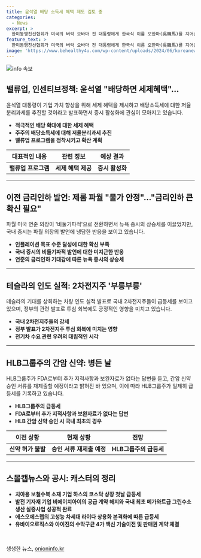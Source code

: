 ```yaml
---
title: 윤석열 배당 소득세 혜택 제도 검토 중
categories:
  - News
excerpt: >
  한미동맹친선협회가 미국의 버락 오바마 전 대통령에게 한국식 이름 오한마(吳韓馬)를 지어준 것과 관련하여 오늘의 뉴스픽으로는 윤석열 대통령의 경제정책 방향 발표와 제롬 파월 미국 연준 의장의 인플레이션 관련 발언, 그리고 2차전지주와 HLB그룹주의 이슈, 그리고 하스와 비에이치아이, 에스오에스랩, 유바이오로직스의 주식 관련 소식을 알려드렸습니다.
feature_text: >
  한미동맹친선협회가 미국의 버락 오바마 전 대통령에게 한국식 이름 오한마(吳韓馬)를 지어준 것과 관련하여 오늘의 뉴스픽으로는 윤석열 대통령의 경제정책 방향 발표와 제롬 파월 미국 연준 의장의 인플레이션 관련 발언, 그리고 2차전지주와 HLB그룹주의 이슈, 그리고 하스와 비에이치아이, 에스오에스랩, 유바이오로직스의 주식 관련 소식을 알려드렸습니다.
image: 'https://www.behealthy4u.com/wp-content/uploads/2024/06/koreanews.jpg'
---
```


<p><img src="https://www.behealthy4u.com/wp-content/uploads/2024/06/koreanews.jpg" alt="info 속보" /></p>

<h2 data-ke-size="size26">밸류업, 인센티브정책: 윤석열 "배당하면 세제혜택"...</h2>

<p data-ke-size="size16">윤석열 대통령이 기업 가치 향상을 위해 세제 혜택을 제시하고 배당소득세에 대한 저율분리과세를 추진할 것이라고 발표하면서 증시 활성화에 관심이 모아지고 있습니다.</p>

<ul>
<li><b>적극적인 배당 확대에 대한 세제 혜택</b></li>
<li><b>주주의 배당소득세에 대해 저율분리과세 추진</b></li>
<li><b>밸류업 프로그램을 정착시키고 확산 계획</b></li>
</ul>

<table>
<thead>
<tr>
<th>대표적인 내용</th>
<th>관련 정보</th>
<th>예상 결과</th>
</tr>
</thead>
<tbody>
<tr>
<td style="text-align: center; height: 17px;"><b>밸류업 프로그램</b></td>
<td style="text-align: center; height: 17px;"><b>세제 혜택 제공</b></td>
<td style="text-align: center; height: 17px;"><b>증시 활성화</b></td>
</tr>
</tbody>
</table>

<hr>

<h2 data-ke-size="size26">이전 금리인하 발언: 제롬 파월 "물가 안정"..."금리인하 큰 확신 필요" </h2>

<p data-ke-size="size16">파월 미국 연준 의장이 '비둘기파적'으로 전환하면서 뉴욕 증시의 상승세를 이끌었지만, 국내 증시는 파월 의장의 발언에 냉담한 반응을 보이고 있습니다.</p>

<ul>
<li><b>인플레이션 목표 수준 달성에 대한 확신 부족</b></li>
<li><b>국내 증시의 비둘기파적 발언에 대한 미지근한 반응</b></li>
<li><b>연준의 금리인하 기대감에 따른 뉴욕 증시의 상승세</b></li>
</ul>

<hr>

<h2 data-ke-size="size26">테슬라의 인도 실적: 2차전지주 '부릉부릉' </h2>

<p data-ke-size="size16">테슬라의 기대를 상회하는 차량 인도 실적 발표로 국내 2차전지주들이 급등세를 보이고 있으며, 정부의 관련 발표로 투심 회복에도 긍정적인 영향을 미치고 있습니다.</p>

<ul>
<li><b>국내 2차전지주들의 강세</b></li>
<li><b>정부 발표가 2차전지주 투심 회복에 미치는 영향</b></li>
<li><b>전기차 수요 관련 우려의 대립적인 시각</b></li>
</ul>

<hr>

<h2 data-ke-size="size26">HLB그룹주의 간암 신약: 병든 날</h2>

<p data-ke-size="size16">HLB그룹주가 FDA로부터 추가 지적사항과 보완자료가 없다는 답변을 듣고, 간암 신약 승인 서류를 재제출할 예정이라고 밝혀진 바 있으며, 이에 따라 HLB그룹주가 일제히 급등세를 기록하고 있습니다.</p>

<ul>
<li><b>HLB그룹주의 급등세</b></li>
<li><b>FDA로부터 추가 지적사항과 보완자료가 없다는 답변</b></li>
<li><b>HLB 간암 신약 승인 시 국내 최초의 경우</b></li>
</ul>

<table>
<thead>
<tr>
<th>이전 상황</th>
<th>현재 상황</th>
<th>전망</th>
</tr>
</thead>
<tbody>
<tr>
<td style="text-align: center; height: 17px;"><b>신약 허가 불발</b></td>
<td style="text-align: center; height: 17px;"><b>승인 서류 재제출 예정</b></td>
<td style="text-align: center; height: 17px;"><b>HLB그룹주의 급등세</b></td>
</tr>
</tbody>
</table>

<hr>

<h2 data-ke-size="size26">스몰캡뉴스와 공시: 캐스터의 정리</h2>

<ul>
<li><b>치아용 보철수복 소재 기업 하스의 코스닥 상장 첫날 급등세</b></li>
<li><b>발전 기자재 기업 비에이치아이의 공급 계약 해지와 국내 최초 메가와트급 그린수소 생산 실증사업 성공적 완료</b></li>
<li><b>에스오에스랩의 고성능 차세대 라이다 상용화 본격화에 따른 급등세</b></li>
<li><b>유바이오로직스와 아이진의 수막구균 4가 백신 기술이전 및 판매권 계약 체결</b></li>
</ul>

<p data-ke-size="size16">&nbsp;</p>
생생한 뉴스, <a href="https://onioninfo.kr" rel="dofollow">onioninfo.kr</a>


